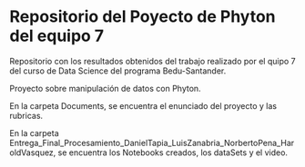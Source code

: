 # Repositorio del Poyecto de Phyton del equipo 7

Repositorio con los resultados obtenidos del trabajo realizado por el quipo 7 del curso de Data Science del programa Bedu-Santander.

Proyecto sobre manipulación de datos con Phyton. 

En la carpeta Documents, se encuentra el enunciado del proyecto y las rubricas.

En la carpeta Entrega_Final_Procesamiento_DanielTapia_LuisZanabria_NorbertoPena_HaroldVasquez, se encuentra los Notebooks creados, los dataSets y el video.
